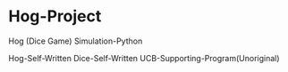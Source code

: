 # Hog-Project
Hog (Dice Game) Simulation-Python

Hog-Self-Written
Dice-Self-Written
UCB-Supporting-Program(Unoriginal)
